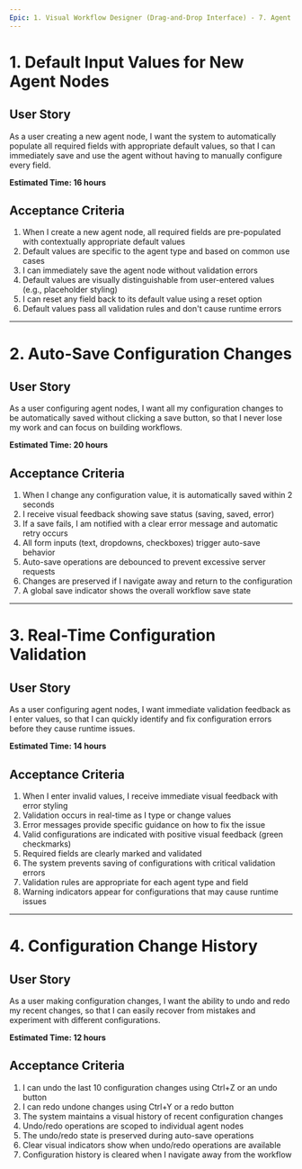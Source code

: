 ```yaml
---
Epic: 1. Visual Workflow Designer (Drag-and-Drop Interface) - 7. Agent Configuration Management (Enhanced UX)
---
```


# 1. Default Input Values for New Agent Nodes

## User Story
As a user creating a new agent node, I want the system to automatically populate all required fields with appropriate default values, so that I can immediately save and use the agent without having to manually configure every field.

**Estimated Time: 16 hours**

## Acceptance Criteria
1. When I create a new agent node, all required fields are pre-populated with contextually appropriate default values
2. Default values are specific to the agent type and based on common use cases
3. I can immediately save the agent node without validation errors
4. Default values are visually distinguishable from user-entered values (e.g., placeholder styling)
5. I can reset any field back to its default value using a reset option
6. Default values pass all validation rules and don't cause runtime errors

---

# 2. Auto-Save Configuration Changes

## User Story
As a user configuring agent nodes, I want all my configuration changes to be automatically saved without clicking a save button, so that I never lose my work and can focus on building workflows.

**Estimated Time: 20 hours**

## Acceptance Criteria
1. When I change any configuration value, it is automatically saved within 2 seconds
2. I receive visual feedback showing save status (saving, saved, error)
3. If a save fails, I am notified with a clear error message and automatic retry occurs
4. All form inputs (text, dropdowns, checkboxes) trigger auto-save behavior
5. Auto-save operations are debounced to prevent excessive server requests
6. Changes are preserved if I navigate away and return to the configuration
7. A global save indicator shows the overall workflow save state

---

# 3. Real-Time Configuration Validation

## User Story
As a user configuring agent nodes, I want immediate validation feedback as I enter values, so that I can quickly identify and fix configuration errors before they cause runtime issues.

**Estimated Time: 14 hours**

## Acceptance Criteria
1. When I enter invalid values, I receive immediate visual feedback with error styling
2. Validation occurs in real-time as I type or change values
3. Error messages provide specific guidance on how to fix the issue
4. Valid configurations are indicated with positive visual feedback (green checkmarks)
5. Required fields are clearly marked and validated
6. The system prevents saving of configurations with critical validation errors
7. Validation rules are appropriate for each agent type and field
8. Warning indicators appear for configurations that may cause runtime issues

---

# 4. Configuration Change History

## User Story
As a user making configuration changes, I want the ability to undo and redo my recent changes, so that I can easily recover from mistakes and experiment with different configurations.

**Estimated Time: 12 hours**

## Acceptance Criteria
1. I can undo the last 10 configuration changes using Ctrl+Z or an undo button
2. I can redo undone changes using Ctrl+Y or a redo button
3. The system maintains a visual history of recent configuration changes
4. Undo/redo operations are scoped to individual agent nodes
5. The undo/redo state is preserved during auto-save operations
6. Clear visual indicators show when undo/redo operations are available
7. Configuration history is cleared when I navigate away from the workflow 